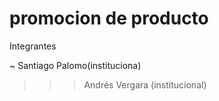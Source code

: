 #  promocion de  producto

Integrantes

~ Santiago  Palomo(instituciona)
>>> Andrés Vergara (institucional)
